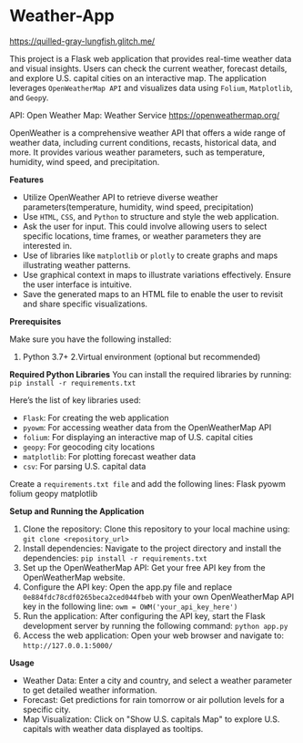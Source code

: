 # Weather-App

https://quilled-gray-lungfish.glitch.me/

This project is a Flask web application that provides real-time weather data and visual insights. Users can check the current weather, forecast details, and explore U.S. capital cities on an interactive map. The application leverages `OpenWeatherMap API` and visualizes data using `Folium`, `Matplotlib`, and `Geop`y.

API: Open Weather Map: Weather Service https://openweathermap.org/

OpenWeather is a comprehensive weather API that offers a wide range of weather data, including current conditions, recasts, historical data, and more. It provides various weather parameters, such as temperature, humidity, wind speed, and precipitation. 

**Features**
- Utilize OpenWeather API to retrieve diverse weather parameters(temperature, humidity, wind speed, precipitation)
- Use `HTML`, `CSS`, and `Python` to structure and style the web application. 
- Ask the user for input. This could involve allowing users to select specific locations, time frames, or weather parameters they are interested in. 
- Use of libraries like `matplotlib` or `plotly` to create graphs and maps illustrating weather patterns. 
- Use graphical context in maps to illustrate variations effectively. Ensure the user interface is intuitive. 
- Save the generated maps to an HTML file to enable the user to revisit and share specific visualizations.

**Prerequisites** 

Make sure you have the following installed:

1. Python 3.7+
2.Virtual environment (optional but recommended)

**Required Python Libraries**
You can install the required libraries by running:
`pip install -r requirements.txt`

Here’s the list of key libraries used:
- `Flask`: For creating the web application
- `pyowm`: For accessing weather data from the OpenWeatherMap API
- `folium`: For displaying an interactive map of U.S. capital cities
- `geopy`: For geocoding city locations
- `matplotlib`: For plotting forecast weather data
- `csv`: For parsing U.S. capital data

Create a `requirements.txt file` and add the following lines:
Flask
pyowm
folium
geopy
matplotlib

**Setup and Running the Application**
1. Clone the repository: Clone this repository to your local machine using:
   `git clone <repository_url>`
2. Install dependencies: Navigate to the project directory and install the dependencies:
  `pip install -r requirements.txt`
3. Set up the OpenWeatherMap API: Get your free API key from the OpenWeatherMap website.
4. Configure the API key: Open the app.py file and replace  `0e884fdc78cdf0265beca2ced044fbeb` with your own OpenWeatherMap API key in the following line:
  `owm = OWM('your_api_key_here')`
5. Run the application: After configuring the API key, start the Flask development server by running the following command:
     `python app.py`
6. Access the web application: Open your web browser and navigate to:
   `http://127.0.0.1:5000/`

**Usage**
- Weather Data: Enter a city and country, and select a weather parameter to get detailed weather information.
- Forecast: Get predictions for rain tomorrow or air pollution levels for a specific city.
- Map Visualization: Click on "Show U.S. capitals Map" to explore U.S. capitals with weather data displayed as tooltips.









